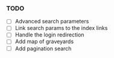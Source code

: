### TODO

- [ ] Advanced search parameters
- [ ] Link search params to the index links
- [ ] Handle the login redirection
- [ ] Add map of graveyards
- [ ] Add pagination search
